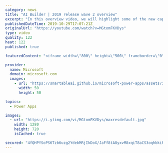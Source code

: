 ```yaml
---
category: news
title: "AI Builder | 2019 release wave 2 overview"
excerpt: "In this overview video, we will highlight some of the new capabilities included in the latest update to AI Builder within Power Apps that will help you plan and prepare for the upcoming updates with confidence.     Here are the capabilities covered:  • Building AI models  • Managing and sharing AI models"
publishedDateTime: 2019-10-29T17:07:21Z
originalUrl: "https://youtube.com/watch?v=MGtomFKVDys"
type: video
quality: 122
heat: 122
published: true

featuredContent: "<iframe width=\"800\" height=\"500\" frameborder=\"0\" src=\"https://www.youtube.com/embed/MGtomFKVDys\" allow=\"accelerometer; autoplay; encrypted-media; gyroscope; picture-in-picture\" allowfullscreen></iframe>"

provider:
  name: Microsoft
  domain: microsoft.com
  images:
    - url: "https://smartableai.github.io/microsoft-power-apps/assets/images/organizations/microsoft.com-50x50.jpg"
      width: 50
      height: 50

topics:
  - Power Apps

images:
  - url: "https://i.ytimg.com/vi/MGtomFKVDys/maxresdefault.jpg"
    width: 1280
    height: 720
    isCached: true

secured: "4fQHPYSoPS6Tzb6uzg2YdebMRjIkDoX/JaFf8tA8yxvM8xqiT8aCS3oqhbkihijc/CVBTrQAFwgkkTzIuIlAqUeNPi7Urk3hMMBKyasNq7f7hudnabn6uOpGt9zXQ9cxOU5+9o54z9Yj9j4XQ1taFIQ3+5qRvy/eTQRfnUCgBauNvN+zZ67lhr8loyAF/+kteFlxSZvd7AsFEUCz7w8Ik1ej0g2C4DBY2Earmvl1LSazc79Wf2Nk1YBfkf0bsztJ6k5ZoIbJWjC2sB7p1EQ6xtlTyO+Kvtj0G4ng87/6XEUn/OQrIJ98iTJ0JnxlExGBYfMjlGiCqA9v/UVe42qEfCnz6Y0TURtfOpXanMtasZfN15f7bhcyGARjS2OmUhruDTSmhBiq04jYjfgJUgYbFnSpOiTMYYDwd7hqHzICeSc88OWUPGSYnNOHaPZ3gubB;YwCa+4WLucq8TmO0bc6dpw=="
---
```


